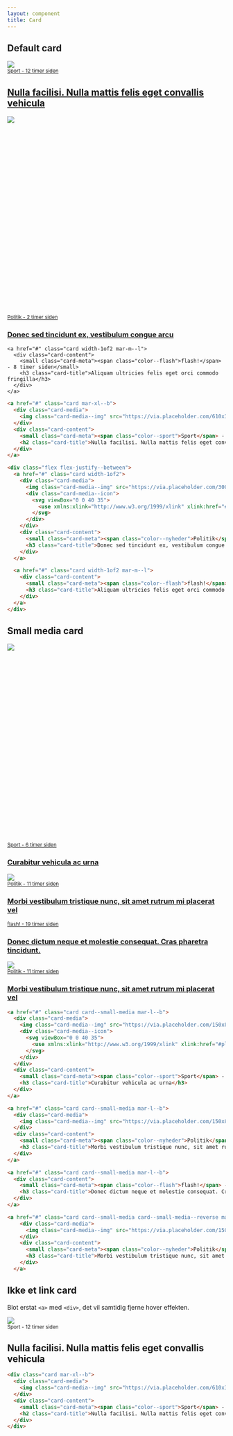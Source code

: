 ```yaml
---
layout: component
title: Card
---
```


## Default card

<div class="grid-width--small">
  <a href="#" class="card mar-xl--b">
    <div class="card-media">
      <img class="card-media--img" src="https://via.placeholder.com/610x343">
    </div>
    <div class="card-content">
      <small class="card-meta"><span class="color--sport">Sport</span> - 12 timer siden</small>
      <h2 class="card-title">Nulla facilisi. Nulla mattis felis eget convallis vehicula</h2>
    </div>
  </a>

  <div class="flex flex-justify--between">
    <a href="#" class="card width-1of2">
      <div class="card-media">
        <img class="card-media--img" src="https://via.placeholder.com/300x168">
        <div class="card-media--icon">
          <svg viewBox="0 0 40 35">
            <use xmlns:xlink="http://www.w3.org/1999/xlink" xlink:href="#play-icon"></use>
          </svg>
        </div>
      </div>
      <div class="card-content">
        <small class="card-meta"><span class="color--nyheder">Politik</span> - 2 timer siden</small>
        <h3 class="card-title">Donec sed tincidunt ex, vestibulum congue arcu</h3>
      </div>
    </a>

    <a href="#" class="card width-1of2 mar-m--l">
      <div class="card-content">
        <small class="card-meta"><span class="color--flash">flash!</span> - 8 timer siden</small>
        <h3 class="card-title">Aliquam ultricies felis eget orci commodo fringilla</h3>
      </div>
    </a>
  </div>
</div>

```html
<a href="#" class="card mar-xl--b">
  <div class="card-media">
    <img class="card-media--img" src="https://via.placeholder.com/610x343">
  </div>
  <div class="card-content">
    <small class="card-meta"><span class="color--sport">Sport</span> - 12 timer siden</small>
    <h2 class="card-title">Nulla facilisi. Nulla mattis felis eget convallis vehicula</h2>
  </div>
</a>

<div class="flex flex-justify--between">
  <a href="#" class="card width-1of2">
    <div class="card-media">
      <img class="card-media--img" src="https://via.placeholder.com/300x168">
      <div class="card-media--icon">
        <svg viewBox="0 0 40 35">
          <use xmlns:xlink="http://www.w3.org/1999/xlink" xlink:href="#play-icon"></use>
        </svg>
      </div>
    </div>
    <div class="card-content">
      <small class="card-meta"><span class="color--nyheder">Politik</span> - 2 timer siden</small>
      <h3 class="card-title">Donec sed tincidunt ex, vestibulum congue arcu</h3>
    </div>
  </a>

  <a href="#" class="card width-1of2 mar-m--l">
    <div class="card-content">
      <small class="card-meta"><span class="color--flash">flash!</span> - 8 timer siden</small>
      <h3 class="card-title">Aliquam ultricies felis eget orci commodo fringilla</h3>
    </div>
  </a>
</div>
```

## Small media card

<div class="grid-width--small">
  <a href="#" class="card card--small-media mar-l--b">
    <div class="card-media">
      <img class="card-media--img" src="https://via.placeholder.com/150x84">
      <div class="card-media--icon">
        <svg viewBox="0 0 40 35">
          <use xmlns:xlink="http://www.w3.org/1999/xlink" xlink:href="#play-icon"></use>
        </svg>
      </div>
    </div>
    <div class="card-content">
      <small class="card-meta"><span class="color--sport">Sport</span> - 6 timer siden</small>
      <h3 class="card-title">Curabitur vehicula ac urna</h3>
    </div>
  </a>

  <a href="#" class="card card--small-media mar-l--b">
    <div class="card-media">
      <img class="card-media--img" src="https://via.placeholder.com/150x84">
    </div>
    <div class="card-content">
      <small class="card-meta"><span class="color--nyheder">Politik</span> - 11 timer siden</small>
      <h3 class="card-title">Morbi vestibulum tristique nunc, sit amet rutrum mi placerat vel</h3>
    </div>
  </a>

  <a href="#" class="card card--small-media mar-l--b">
    <div class="card-content">
      <small class="card-meta"><span class="color--flash">flash!</span> - 19 timer siden</small>
      <h3 class="card-title">Donec dictum neque et molestie consequat. Cras pharetra tincidunt.</h3>
    </div>
  </a>

  <a href="#" class="card card--small-media card--small-media--reverse mar-l--b">
    <div class="card-media">
      <img class="card-media--img" src="https://via.placeholder.com/150x84">
    </div>
    <div class="card-content">
      <small class="card-meta"><span class="color--nyheder">Politik</span> - 11 timer siden</small>
      <h3 class="card-title">Morbi vestibulum tristique nunc, sit amet rutrum mi placerat vel</h3>
    </div>
  </a>
</div>

```html
<a href="#" class="card card--small-media mar-l--b">
  <div class="card-media">
    <img class="card-media--img" src="https://via.placeholder.com/150x84">
    <div class="card-media--icon">
      <svg viewBox="0 0 40 35">
        <use xmlns:xlink="http://www.w3.org/1999/xlink" xlink:href="#play-icon"></use>
      </svg>
    </div>
  </div>
  <div class="card-content">
    <small class="card-meta"><span class="color--sport">Sport</span> - 6 timer siden</small>
    <h3 class="card-title">Curabitur vehicula ac urna</h3>
  </div>
</a>

<a href="#" class="card card--small-media mar-l--b">
  <div class="card-media">
    <img class="card-media--img" src="https://via.placeholder.com/150x84">
  </div>
  <div class="card-content">
    <small class="card-meta"><span class="color--nyheder">Politik</span> - 11 timer siden</small>
    <h3 class="card-title">Morbi vestibulum tristique nunc, sit amet rutrum mi placerat vel</h3>
  </div>
</a>

<a href="#" class="card card--small-media mar-l--b">
  <div class="card-content">
    <small class="card-meta"><span class="color--flash">flash!</span> - 19 timer siden</small>
    <h3 class="card-title">Donec dictum neque et molestie consequat. Cras pharetra tincidunt.</h3>
  </div>
</a>

<a href="#" class="card card--small-media card--small-media--reverse mar-l--b">
    <div class="card-media">
      <img class="card-media--img" src="https://via.placeholder.com/150x84">
    </div>
    <div class="card-content">
      <small class="card-meta"><span class="color--nyheder">Politik</span> - 11 timer siden</small>
      <h3 class="card-title">Morbi vestibulum tristique nunc, sit amet rutrum mi placerat vel</h3>
    </div>
  </a>
```

## Ikke et link card

Blot erstat `<a>` med `<div>`, det vil samtidig fjerne hover effekten.

<div class="grid-width--small">
  <div class="card mar-xl--b">
    <div class="card-media">
      <img class="card-media--img" src="https://via.placeholder.com/610x343">
    </div>
    <div class="card-content">
      <small class="card-meta"><span class="color--sport">Sport</span> - 12 timer siden</small>
      <h2 class="card-title">Nulla facilisi. Nulla mattis felis eget convallis vehicula</h2>
    </div>
  </div>
</div>

```html
<div class="card mar-xl--b">
  <div class="card-media">
    <img class="card-media--img" src="https://via.placeholder.com/610x343">
  </div>
  <div class="card-content">
    <small class="card-meta"><span class="color--sport">Sport</span> - 12 timer siden</small>
    <h2 class="card-title">Nulla facilisi. Nulla mattis felis eget convallis vehicula</h2>
  </div>
</div>
```

